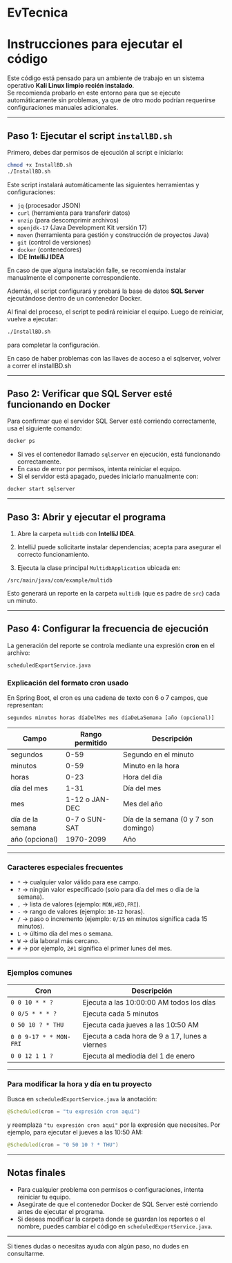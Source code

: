 # EvTecnica

# Instrucciones para ejecutar el código

Este código está pensado para un ambiente de trabajo en un sistema operativo **Kali Linux limpio recién instalado**.  
Se recomienda probarlo en este entorno para que se ejecute automáticamente sin problemas, ya que de otro modo podrían requerirse configuraciones manuales adicionales.

---

## Paso 1: Ejecutar el script `installBD.sh`

Primero, debes dar permisos de ejecución al script e iniciarlo:

```bash
chmod +x InstallBD.sh
./InstallBD.sh
```

Este script instalará automáticamente las siguientes herramientas y configuraciones:

- `jq` (procesador JSON)
- `curl` (herramienta para transferir datos)
- `unzip` (para descomprimir archivos)
- `openjdk-17` (Java Development Kit versión 17)
- `maven` (herramienta para gestión y construcción de proyectos Java)
- `git` (control de versiones)
- `docker` (contenedores)
- IDE **IntelliJ IDEA**

En caso de que alguna instalación falle, se recomienda instalar manualmente el componente correspondiente.

Además, el script configurará y probará la base de datos **SQL Server** ejecutándose dentro de un contenedor Docker.

Al final del proceso, el script te pedirá reiniciar el equipo. Luego de reiniciar, vuelve a ejecutar:

```bash
./InstallBD.sh
```

para completar la configuración.

En caso de haber problemas con las llaves de acceso a el sqlserver, volver a correr el installBD.sh

---

## Paso 2: Verificar que SQL Server esté funcionando en Docker

Para confirmar que el servidor SQL Server esté corriendo correctamente, usa el siguiente comando:

```bash
docker ps
```

- Si ves el contenedor llamado `sqlserver` en ejecución, está funcionando correctamente.
- En caso de error por permisos, intenta reiniciar el equipo.
- Si el servidor está apagado, puedes iniciarlo manualmente con:

```bash
docker start sqlserver
```

---

## Paso 3: Abrir y ejecutar el programa

1. Abre la carpeta `multidb` con **IntelliJ IDEA**.

2. IntelliJ puede solicitarte instalar dependencias; acepta para asegurar el correcto funcionamiento.

3. Ejecuta la clase principal `MultidbApplication` ubicada en:

```
/src/main/java/com/example/multidb
```

Esto generará un reporte en la carpeta `multidb` (que es padre de `src`) cada un minuto.

---

## Paso 4: Configurar la frecuencia de ejecución

La generación del reporte se controla mediante una expresión **cron** en el archivo:

```
scheduledExportService.java
```

### Explicación del formato cron usado

En Spring Boot, el cron es una cadena de texto con 6 o 7 campos, que representan:

```
segundos minutos horas díaDelMes mes díaDeLaSemana [año (opcional)]
```

| Campo         | Rango permitido   | Descripción                         |
|---------------|-------------------|-----------------------------------|
| segundos      | 0-59              | Segundo en el minuto               |
| minutos       | 0-59              | Minuto en la hora                 |
| horas         | 0-23              | Hora del día                      |
| día del mes   | 1-31              | Día del mes                       |
| mes           | 1-12 o JAN-DEC    | Mes del año                      |
| día de la semana | 0-7 o SUN-SAT   | Día de la semana (0 y 7 son domingo) |
| año (opcional) | 1970-2099         | Año                             |

---

### Caracteres especiales frecuentes

- `*` → cualquier valor válido para ese campo.
- `?` → ningún valor especificado (solo para día del mes o día de la semana).
- `,` → lista de valores (ejemplo: `MON,WED,FRI`).
- `-` → rango de valores (ejemplo: `10-12` horas).
- `/` → paso o incremento (ejemplo: `0/15` en minutos significa cada 15 minutos).
- `L` → último día del mes o semana.
- `W` → día laboral más cercano.
- `#` → por ejemplo, `2#1` significa el primer lunes del mes.

---

### Ejemplos comunes

| Cron                              | Descripción                                  |
|----------------------------------|----------------------------------------------|
| `0 0 10 * * ?`                   | Ejecuta a las 10:00:00 AM todos los días     |
| `0 0/5 * * * ?`                  | Ejecuta cada 5 minutos                        |
| `0 50 10 ? * THU`                | Ejecuta cada jueves a las 10:50 AM            |
| `0 0 9-17 * * MON-FRI`           | Ejecuta a cada hora de 9 a 17, lunes a viernes|
| `0 0 12 1 1 ?`                   | Ejecuta al mediodía del 1 de enero            |

---

### Para modificar la hora y día en tu proyecto

Busca en `scheduledExportService.java` la anotación:

```java
@Scheduled(cron = "tu expresión cron aquí")
```

y reemplaza `"tu expresión cron aquí"` por la expresión que necesites. Por ejemplo, para ejecutar el jueves a las 10:50 AM:

```java
@Scheduled(cron = "0 50 10 ? * THU")
```

---

## Notas finales

- Para cualquier problema con permisos o configuraciones, intenta reiniciar tu equipo.
- Asegúrate de que el contenedor Docker de SQL Server esté corriendo antes de ejecutar el programa.
- Si deseas modificar la carpeta donde se guardan los reportes o el nombre, puedes cambiar el código en `scheduledExportService.java`.

---

Si tienes dudas o necesitas ayuda con algún paso, no dudes en consultarme.
